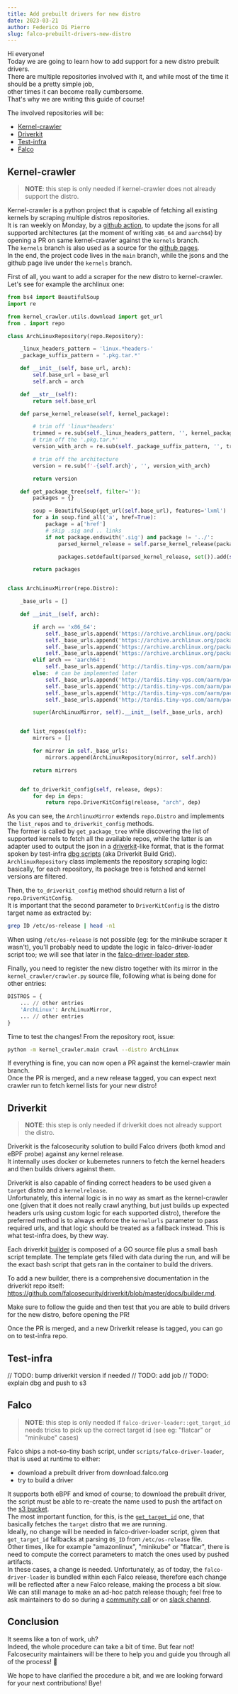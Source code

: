 ```yaml
---
title: Add prebuilt drivers for new distro
date: 2023-03-21
author: Federico Di Pierro
slug: falco-prebuilt-drivers-new-distro
---
```


Hi everyone!  
Today we are going to learn how to add support for a new distro prebuilt drivers.  
There are multiple repositories involved with it, and while most of the time it should be a pretty simple job,  
other times it can become really cumbersome.  
That's why we are writing this guide of course!  

The involved repositories will be:
* [Kernel-crawler](https://github.com/falcosecurity/kernel-crawler)
* [Driverkit](https://github.com/falcosecurity/driverkit)
* [Test-infra](https://github.com/falcosecurity/test-infra)
* [Falco](https://github.com/falcosecurity/falco)

## Kernel-crawler

> **NOTE**: this step is only needed if kernel-crawler does not already support the distro.

Kernel-crawler is a python project that is capable of fetching all existing kernels by scraping multiple distros repositories.  
It is ran weekly on Monday, by a [github action](https://github.com/falcosecurity/kernel-crawler/blob/main/.github/workflows/update-kernels.yml), to update the jsons for all supported architectures (at the moment of writing `x86_64` and `aarch64`) by opening a PR on same kernel-crawler against the `kernels` branch.  
The `kernels` branch is also used as a source for the [github pages](https://falcosecurity.github.io/kernel-crawler/).  
In the end, the project code lives in the `main` branch, while the jsons and the github page live under the `kernels` branch.

First of all, you want to add a scraper for the new distro to kernel-crawler.  
Let's see for example the archlinux one:
```python
from bs4 import BeautifulSoup
import re

from kernel_crawler.utils.download import get_url
from . import repo

class ArchLinuxRepository(repo.Repository):

    _linux_headers_pattern = 'linux.*headers-'
    _package_suffix_pattern = '.pkg.tar.*'

    def __init__(self, base_url, arch):
        self.base_url = base_url
        self.arch = arch

    def __str__(self):
        return self.base_url

    def parse_kernel_release(self, kernel_package):

        # trim off 'linux*headers'
        trimmed = re.sub(self._linux_headers_pattern, '', kernel_package)
        # trim off the '.pkg.tar.*'
        version_with_arch = re.sub(self._package_suffix_pattern, '', trimmed)

        # trim off the architecture
        version = re.sub(f'-{self.arch}', '', version_with_arch)

        return version

    def get_package_tree(self, filter=''):
        packages = {}

        soup = BeautifulSoup(get_url(self.base_url), features='lxml')
        for a in soup.find_all('a', href=True):
            package = a['href']
            # skip .sig and .. links
            if not package.endswith('.sig') and package != '../':
                parsed_kernel_release = self.parse_kernel_release(package)

                packages.setdefault(parsed_kernel_release, set()).add(self.base_url + package)

        return packages


class ArchLinuxMirror(repo.Distro):

    _base_urls = []

    def __init__(self, arch):

        if arch == 'x86_64':
            self._base_urls.append('https://archive.archlinux.org/packages/l/linux-headers/')                 # stable
            self._base_urls.append('https://archive.archlinux.org/packages/l/linux-hardened-headers/')        # hardened
            self._base_urls.append('https://archive.archlinux.org/packages/l/linux-lts-headers/')             # lts
            self._base_urls.append('https://archive.archlinux.org/packages/l/linux-zen-headers/')             # zen
        elif arch == 'aarch64':
            self._base_urls.append('http://tardis.tiny-vps.com/aarm/packages/l/linux-aarch64-headers/')       # arm 64-bit
        else:  # can be implemented later
            self._base_urls.append('http://tardis.tiny-vps.com/aarm/packages/l/linux-armv5-headers/')         # arm v5
            self._base_urls.append('http://tardis.tiny-vps.com/aarm/packages/l/linux-armv7-headers/')         # arm v7
            self._base_urls.append('http://tardis.tiny-vps.com/aarm/packages/l/linux-raspberrypi4-headers/')  # rpi4
            self._base_urls.append('http://tardis.tiny-vps.com/aarm/packages/l/linux-raspberrypi-headers/')   # other rpi

        super(ArchLinuxMirror, self).__init__(self._base_urls, arch)


    def list_repos(self):
        mirrors = []

        for mirror in self._base_urls:
            mirrors.append(ArchLinuxRepository(mirror, self.arch))

        return mirrors


    def to_driverkit_config(self, release, deps):
        for dep in deps:
            return repo.DriverKitConfig(release, "arch", dep)
```

As you can see, the `ArchlinuxMirror` extends `repo.Distro` and implements the `list_repos` and `to_driverkit_config` methods.  
The former is called by `get_package_tree` while discovering the list of supported kernels to fetch all the available repos, while the latter is an adapter used to output the json in a [driverkit](https://github.com/falcosecurity/driverkit)-like format, that is the format spoken by test-infra [dbg scripts](https://github.com/falcosecurity/test-infra/tree/master/driverkit) (aka Driverkit Build Grid).
`ArchlinuxRepository` class implements the repository scraping logic: basically, for each repository, its package tree is fetched and kernel versions are filtered.  

Then, the `to_driverkit_config` method should return a list of `repo.DriverKitConfig`.  
It is important that the second parameter to `DriverKitConfig` is the distro target name as extracted by:
```bash
grep ID /etc/os-release | head -n1
```
When using `/etc/os-release` is not possible (eg: for the minikube scraper it wasn't), you'll probably need to update the logic in falco-driver-loader script too; we will see that later in the [falco-driver-loader step](https://hackmd.io/yXOpAKKwQZSa_trbU9-7dQ#Falco-driver-loader).  

Finally, you need to register the new distro together with its mirror in the `kernel_crawler/crawler.py` source file, following what is being done for other entries:
```python
DISTROS = {
    ... // other entries
    'ArchLinux': ArchLinuxMirror,
    ... // other entries
}
```

Time to test the changes! From the repository root, issue:
```bash
python -m kernel_crawler.main crawl --distro ArchLinux
```

If everything is fine, you can now open a PR against the kernel-crawler main branch.  
Once the PR is merged, and a new release tagged, you can expect next crawler run to fetch kernel lists for your new distro!  

## Driverkit

> **NOTE**: this step is only needed if driverkit does not already support the distro.

Driverkit is the falcosecurity solution to build Falco drivers (both kmod and eBPF probe) against any kernel release.  
It internally uses docker or kubernetes runners to fetch the kernel headers and then builds drivers against them.  

Driverkit is also capable of finding correct headers to be used given a `target` distro and a `kernelrelease`.  
Unfortunately, this internal logic is in no way as smart as the kernel-crawler one (given that it does not really crawl anything, but just builds up expected headers urls using custom logic for each supported distro), therefore the preferred method is to always enforce the `kernelurls` parameter to pass required urls, and that logic should be treated as a fallback instead. This is what test-infra does,  by thew way.  

Each driverkit [builder](https://github.com/falcosecurity/driverkit/tree/master/pkg/driverbuilder/builder) is composed of a GO source file plus a small bash script template.
The template gets filled with data during the run, and will be the exact bash script that gets ran in the container to build the drivers.

To add a new builder, there is a comprehensive documentation in the driverkit repo itself: https://github.com/falcosecurity/driverkit/blob/master/docs/builder.md.

Make sure to follow the guide and then test that you are able to build drivers for the new distro, before opening the PR!

Once the PR is merged, and a new Driverkit release is tagged, you can go on to test-infra repo.

## Test-infra

// TODO: bump driverkit version if needed
// TODO: add job
// TODO: explain dbg and push to s3

## Falco

> **NOTE**: this step is only needed if `falco-driver-loader::get_target_id` needs tricks to pick up the correct target id (see eg: "flatcar" or "minikube" cases)

Falco ships a not-so-tiny bash script, under `scripts/falco-driver-loader`, that is used at runtime to either:
* download a prebuilt driver from download.falco.org
* try to build a driver

It supports both eBPF and kmod of course; to download the prebuilt driver, the script must be able to re-create the name used to push the artifact on the [s3 bucket](https://download.falco.org/?prefix=driver/).  
The most important function, for this, is the [`get_target_id`](https://github.com/falcosecurity/falco/blob/master/scripts/falco-driver-loader#L103) one, that basically fetches the `target` distro that we are running.  
Ideally, no change will be needed in falco-driver-loader script, given that `get_target_id` fallbacks at parsing `OS_ID` from `/etc/os-release` file.  
Other times, like for example "amazonlinux", "minikube" or "flatcar", there is need to compute the correct parameters to match the ones used by pushed artifacts.  
In these cases, a change is needed. Unfortunately, as of today, the `falco-driver-loader` is bundled within each Falco release, therefore each change will be reflected after a new Falco release, making the process a bit slow.  
We can still manage to make an ad-hoc patch release though; feel free to ask maintainers to do so during a [community call](https://github.com/falcosecurity/community#community-calls) or on [slack channel](https://github.com/falcosecurity/community#slack-channel).

## Conclusion

It seems like a ton of work, uh?  
Indeed, the whole procedure can take a bit of time. But fear not!  
Falcosecurity maintainers will be there to help you and guide you through all of the process! :rocket:

We hope to have clarified the procedure a bit, and we are looking forward for your next contributions! 
Bye!
